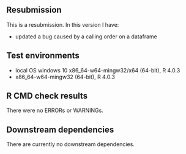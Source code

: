 ## Resubmission
This is a resubmission. In this version I have:

* updated a bug caused by a calling order on a dataframe

## Test environments
* local OS windows 10  x86_64-w64-mingw32/x64 (64-bit), R 4.0.3
* x86_64-w64-mingw32 (64-bit), R 4.0.3

## R CMD check results
There were no ERRORs or WARNINGs. 

## Downstream dependencies
There are currently no downstream dependencies.
